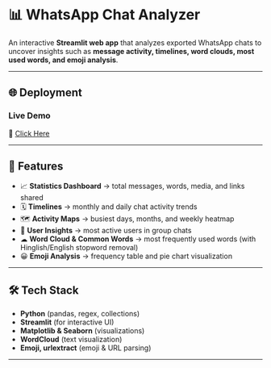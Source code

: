 # 📊 WhatsApp Chat Analyzer  

An interactive **Streamlit web app** that analyzes exported WhatsApp chats to uncover insights such as **message activity, timelines, word clouds, most used words, and emoji analysis**.  

---

## 🌐 Deployment  

### Live Demo  
🔗 [Click Here](https://chatinsight-q57s.onrender.com/)  

---

## 🚀 Features  
- 📈 **Statistics Dashboard** → total messages, words, media, and links shared  
- 🗓 **Timelines** → monthly and daily chat activity trends  
- 🗺 **Activity Maps** → busiest days, months, and weekly heatmap  
- 👥 **User Insights** → most active users in group chats  
- ☁ **Word Cloud & Common Words** → most frequently used words (with Hinglish/English stopword removal)  
- 😀 **Emoji Analysis** → frequency table and pie chart visualization  

---

## 🛠 Tech Stack  
- **Python** (pandas, regex, collections)  
- **Streamlit** (for interactive UI)  
- **Matplotlib & Seaborn** (visualizations)  
- **WordCloud** (text visualization)  
- **Emoji, urlextract** (emoji & URL parsing)  

---
